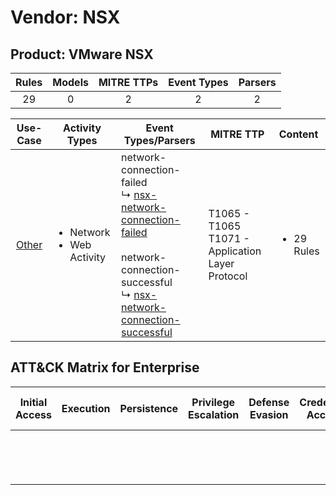 Vendor: NSX
===========
Product: VMware NSX
-------------------
| Rules | Models | MITRE TTPs | Event Types | Parsers |
|:-----:|:------:|:----------:|:-----------:|:-------:|
|  29   |   0    |     2      |      2      |    2    |

|               Use-Case                | Activity Types                                 | Event Types/Parsers                                                                                                                                                                                                                                                            | MITRE TTP                                               | Content                    |
|:-------------------------------------:| ---------------------------------------------- | ------------------------------------------------------------------------------------------------------------------------------------------------------------------------------------------------------------------------------------------------------------------------------ | ------------------------------------------------------- | -------------------------- |
| [Other](../UseCases/usecase_other.md) | <ul><li>Network</li><li>Web Activity</li></ul> |  network-connection-failed<br> ↳ [nsx-network-connection-failed](../Parsers/parserContent_nsx-network-connection-failed.md)<br><br> network-connection-successful<br> ↳ [nsx-network-connection-successful](../Parsers/parserContent_nsx-network-connection-successful.md)<br> | T1065 - T1065<br>T1071 - Application Layer Protocol<br> | <ul><li>29 Rules</li></ul> |

ATT&CK Matrix for Enterprise
----------------------------
| Initial Access | Execution | Persistence | Privilege Escalation | Defense Evasion | Credential Access | Discovery | Lateral Movement | Collection | Command and Control                                                             | Exfiltration | Impact |
| -------------- | --------- | ----------- | -------------------- | --------------- | ----------------- | --------- | ---------------- | ---------- | ------------------------------------------------------------------------------- | ------------ | ------ |
|                |           |             |                      |                 |                   |           |                  |            | [Application Layer Protocol](https://attack.mitre.org/techniques/T1071)<br><br> |              |        |